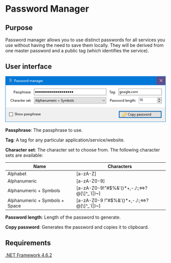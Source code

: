 # Password Manager
## Purpose
Password manager allows you to use distinct passwords for all services you use without having the need to save them locally.
They will be derived from one master password and a public tag (which identifies the service).

## User interface
![Main Window](main_window.png)

**Passphrase**: The passphrase to use.

**Tag**: A tag for any particular application/service/website.

**Character set**: The character set to choose from. The following character sets are available:

| Name                           | Characters                                      |
| ------------------------------ | ----------------------------------------------- |
| Alphabet                       | [a-zA-Z]                                        |
| Alphanumeric                   | [a-zA-Z0-9]                                     |
| Alphanumeric + Symbols         | [a-zA-Z0-9!\"#$%&\'()\*+,-./:;<=>?@[\\]^_\`\{\|\}~]  |
| Alphanumeric + Symbols + Space | [a-zA-Z0-9 !\"#$%&\'()\*+,-./:;<=>?@[\\]^_\`\{\|\}~] |

**Password length**: Length of the password to generate.

**Copy password**: Generates the password and copies it to clipboard.

## Requirements
[.NET Framework 4.6.2](https://www.microsoft.com/en-us/download/details.aspx?id=53345)
